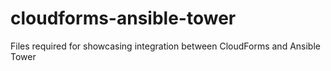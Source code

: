 # cloudforms-ansible-tower
Files required for showcasing integration between CloudForms and Ansible Tower

